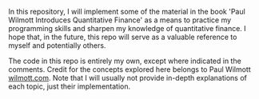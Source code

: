 In this repository, I will implement 
some of the material in the book 
'Paul Wilmott Introduces
Quantitative Finance' as a means 
to practice my programming skills 
and sharpen my knowledge of
quantitative finance. 
I hope that, in the future, 
this repo will serve as a 
valuable reference to myself 
and potentially others.

The code in this repo is entirely 
my own, except where indicated 
in the comments. Credit for the
concepts explored here belongs
to Paul Wilmott [wilmott.com](https://wilmott.com/).
Note that I will usually not 
provide in-depth explanations 
of each topic, just their 
implementation.